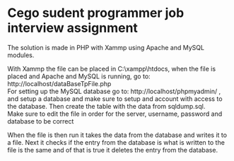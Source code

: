 # Cego sudent programmer job interview assignment
The solution is made in PHP with Xammp using Apache and MySQL modules.

With Xammp the file can be placed in C:\\xampp\\htdocs, when the file is placed and Apache and MySQL is running, go to: http://localhost/dataBaseTpFile.php <br>
For setting up the MySQL database go to: http://localhost/phpmyadmin/ , and setup a database and make sure to setup and account with access to the database. Then create the table with the data from sqldump.sql. <br>
Make sure to edit the file in order for the server, username, password and database to be correct

When the file is then run it takes the data from the database and writes it to a file. Next it checks if the entry from the database is what is written to the file is the same and of that is true it deletes the entry from the database.
